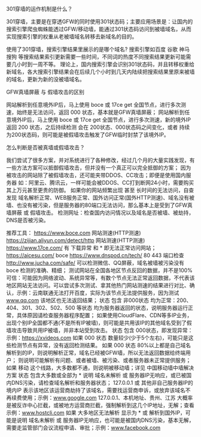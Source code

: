 301穿墙的运作机制是什么？

301穿墙，主要是在穿透GFW的同时使用301状态码；主要应用场景是：让国内的搜索引擎爬虫蜘蛛能透过GFW/移动墙，能通过301状态码访问到被墙域名，从而实现搜索引擎的权重从老被墙域名转移去新域名的目的。

使用了301穿墙，搜索引擎结果里展示的是哪个域名?
搜索引擎如百度 谷歌 神马 搜狗 等搜索结果索引更新需要一些时间，不同词的热度不同搜索结果更新可能需要几小时到一周不等。
理论上，国内搜索引擎会识别301状态码，并且转移权重给新域名，各大搜索引擎结果会在后续几个小时到几天内陆续把搜索结果里原来被墙的域名，更新为新的没被墙域名。

GFW真墙屏蔽 与 假墙攻击的区别

网站解析到任意境外IP后，马上使用 boce 或 17ce get 全国节点，进行多次测速，始终是无法访问，返回 000 状态，基本就是GFW真墙屏蔽；
网站解析到任意境外IP后，马上使用 boce 或 17ce get 全国节点，进行多次测速，新的境外IP返回 200 状态，之后持续检测 会在 200状态、000状态码之间变化，或者 持续为200状态码，则可能是被假墙攻击触发了GFW临时封禁了该境外IP。

怎么判断是否被真墙或假墙攻击？

我们尝试了很多方案，并对系统进行了各种修改，经过几个月的大量实践发现，有一些方法方案可以抵御假墙攻击，但并没有一个真正可以完全抵御的方案；
因为被攻击的网站除了被假墙攻击，还可能夹带DDOS、CC攻击；即便是使用国内服务器 如：阿里云、腾讯云，一样可能会被DDOS、CC打到断网24小时，需要购买其上万元甚至更贵的防御。
如果你的网站频繁出现 甚至 长时间的无法访问，自查发现 域名解析正常、WEB服务正常、国外访问正常(国外HTTP测速)、域名没有被墙、也没有被污染，但是服务器的80端口无法访问，那么基本上是受到了GFW真墙屏蔽 或 假墙攻击。
检测网址：检查国内访问情况以及域名是否被墙、被劫持，DNS是否被污染。

推荐工具：
https://www.boce.com  网站测速(HTTP测速) 
https://zijian.aliyun.com/detect/http 网站测速(HTTP测速)
https://www.17ce.com/  有 下载异常 和 * 即无法正常访问网站；
https://aicesu.com/ boce
https://www.dnspod.cn/tech/  80 443 端口检查
http://www.jucha.com/safe/ 可以检测微信、QQ屏蔽，域名被墙被污染没有 boce 检测的准确、精细；
测试网站在全国各地区节点反回的数据，并不是100%可信：可能因为网络波动、系统异常等，有数个节点无法正常返回数据，不代表该地区网站无法访问。可以尝试多次测试、拿其他热门网站测速的结果进行对比、确认，示例：云南联通无法打开百度，实际为该节点无法提供服务，因为测试 www.qq.com 该地区也无法返回结果；
 状态 包含 非000状态 均为正常：200、404、301、302、502、500 等状态 均为服务器返回的状态，说明服务器运行正常，具体原因请检查服务器程序配置；
如果使用CloudFlare、CDN等多IP业务，出现个别IP全国都不通(不是所有IP被墙)，则可能是共用该IP的其他域名受到了假墙攻击导致共用IP被墙，并非本站受到攻击。
状态  包含 000状态，即发现异常： 示例：https://xvideos.com
如果 000 状态 数量较少(少于5个左右)，可能只是这些检测节点有异常，没有返回检测结果。
如果 000 状态 80%以上都是自己域名解析到的IP，则说明解析正常，域名已经被GFW墙，所以无法返回数据给终端用户；
则说明可能解析有问题、或者被墙、被污染、或者服务器未正常提供服务；
如果 移动 这个线路，大多数都不通，则说明被移动墙；详见 中国移动墙中墙解决方案
状态 包含大多数或全部为 * 说明 域名未解析 或 服务器IP无响应，或已被国内DNS污染，请检查域名解析和服务器状态；
127.0.0.1  或 其他非自己服务器IP的境内IP 表示该地区该运营商劫持了该域名，需要找运营商申诉，或放弃该域名不再续费使用；示例：www.google.com 
127.0.0.1、本机地址、贵州、江苏 大概率是被反诈中心拦截，或被地方运营商拦截，强制解析到这几个IP地址，无解；查看示例：www.hostcli.com 
如果 大多地区无法解析 显示为 * 或 解析到国外IP，可能是说明 域名未解析 或 服务器IP无响应，也可能是被国内DNS污染，基本无解，需要走监管部门会议流程申请、审批；示例：www.facebook.com
